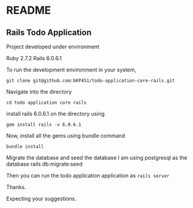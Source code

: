 # README

## Rails Todo Application

Project developed under environment

Ruby 2.7.2
Rails 6.0.6.1

To run the development environment in your system,

`git clone git@github.com:bKP451/todo-application-core-rails.git`

Navigate into the directory

`cd todo application core rails`

install rails 6.0.6.1 on the directory using

`gem install rails -v 6.0.6.1`

Now, install all the gems using bundle command

`bundle install`

Migrate the database and seed the database 
I am using postgresql as the database
rails db:migrate:seed

Then you can run the todo application application as 
`rails server`

Thanks.

Expecting your suggestions.
